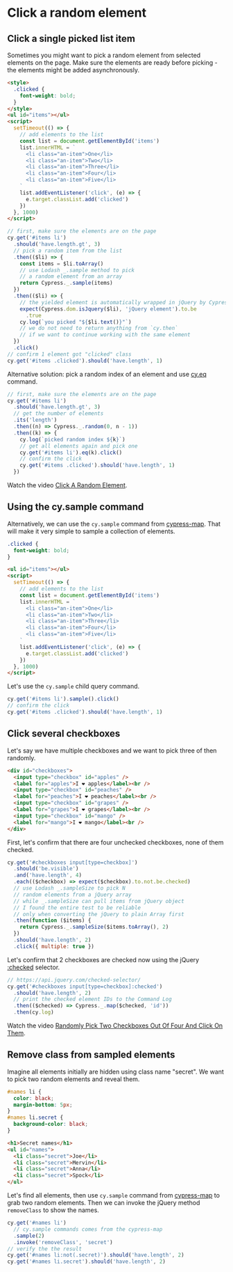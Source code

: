 # Click a random element

## Click a single picked list item

Sometimes you might want to pick a random element from selected elements on the page. Make sure the elements are ready before picking - the elements might be added asynchronously.

<!-- fiddle Click a random element -->

```html
<style>
  .clicked {
    font-weight: bold;
  }
</style>
<ul id="items"></ul>
<script>
  setTimeout(() => {
    // add elements to the list
    const list = document.getElementById('items')
    list.innerHTML = `
      <li class="an-item">One</li>
      <li class="an-item">Two</li>
      <li class="an-item">Three</li>
      <li class="an-item">Four</li>
      <li class="an-item">Five</li>
    `
    list.addEventListener('click', (e) => {
      e.target.classList.add('clicked')
    })
  }, 1000)
</script>
```

```js skip
// first, make sure the elements are on the page
cy.get('#items li')
  .should('have.length.gt', 3)
  // pick a random item from the list
  .then(($li) => {
    const items = $li.toArray()
    // use Lodash _.sample method to pick
    // a random element from an array
    return Cypress._.sample(items)
  })
  .then(($li) => {
    // the yielded element is automatically wrapped in jQuery by Cypress
    expect(Cypress.dom.isJquery($li), 'jQuery element').to.be
      .true
    cy.log(`you picked "${$li.text()}"`)
    // we do not need to return anything from `cy.then`
    // if we want to continue working with the same element
  })
  .click()
// confirm 1 element got "clicked" class
cy.get('#items .clicked').should('have.length', 1)
```

Alternative solution: pick a random index of an element and use [cy.eq](https://on.cypress.io/eq) command.

```js
// first, make sure the elements are on the page
cy.get('#items li')
  .should('have.length.gt', 3)
  // get the number of elements
  .its('length')
  .then((n) => Cypress._.random(0, n - 1))
  .then((k) => {
    cy.log(`picked random index ${k}`)
    // get all elements again and pick one
    cy.get('#items li').eq(k).click()
    // confirm the click
    cy.get('#items .clicked').should('have.length', 1)
  })
```

Watch the video [Click A Random Element](https://youtu.be/CHpIu0HucKw).

<!-- fiddle-end -->

## Using the cy.sample command

Alternatively, we can use the `cy.sample` command from [cypress-map](https://github.com/bahmutov/cypress-map). That will make it very simple to sample a collection of elements.

<!-- fiddle Using the cy.sample command -->

```css
.clicked {
  font-weight: bold;
}
```

```html
<ul id="items"></ul>
<script>
  setTimeout(() => {
    // add elements to the list
    const list = document.getElementById('items')
    list.innerHTML = `
      <li class="an-item">One</li>
      <li class="an-item">Two</li>
      <li class="an-item">Three</li>
      <li class="an-item">Four</li>
      <li class="an-item">Five</li>
    `
    list.addEventListener('click', (e) => {
      e.target.classList.add('clicked')
    })
  }, 1000)
</script>
```

Let's use the `cy.sample` child query command.

```js
cy.get('#items li').sample().click()
// confirm the click
cy.get('#items .clicked').should('have.length', 1)
```

<!-- fiddle-end -->

## Click several checkboxes

Let's say we have multiple checkboxes and we want to pick three of then randomly.

<!-- fiddle Click several checkboxes -->

```html
<div id="checkboxes">
  <input type="checkbox" id="apples" />
  <label for="apples">I ❤️ apples</label><br />
  <input type="checkbox" id="peaches" />
  <label for="peaches">I ❤️ peaches</label><br />
  <input type="checkbox" id="grapes" />
  <label for="grapes">I ❤️ grapes</label><br />
  <input type="checkbox" id="mango" />
  <label for="mango">I ❤️ mango</label><br />
</div>
```

First, let's confirm that there are four unchecked checkboxes, none of them checked.

```js
cy.get('#checkboxes input[type=checkbox]')
  .should('be.visible')
  .and('have.length', 4)
  .each(($checkbox) => expect($checkbox).to.not.be.checked)
  // use Lodash _.sampleSize to pick N
  // random elements from a jQuery array
  // while _.sampleSize can pull items from jQuery object
  // I found the entire test to be reliable
  // only when converting the jQuery to plain Array first
  .then(function ($items) {
    return Cypress._.sampleSize($items.toArray(), 2)
  })
  .should('have.length', 2)
  .click({ multiple: true })
```

Let's confirm that 2 checkboxes are checked now using the jQuery [:checked](https://api.jquery.com/checked-selector/) selector.

```js
// https://api.jquery.com/checked-selector/
cy.get('#checkboxes input[type=checkbox]:checked')
  .should('have.length', 2)
  // print the checked element IDs to the Command Log
  .then(($checked) => Cypress._.map($checked, 'id'))
  .then(cy.log)
```

<!-- fiddle-end -->

Watch the video [Randomly Pick Two Checkboxes Out Of Four And Click On Them](https://youtu.be/h8NfDFsgdW4).

## Remove class from sampled elements

<!-- fiddle Removed class from sampled elements -->

Imagine all elements initially are hidden using class name "secret". We want to pick two random elements and reveal them.

```css hide
#names li {
  color: black;
  margin-bottom: 5px;
}
#names li.secret {
  background-color: black;
}
```

```html
<h1>Secret names</h1>
<ul id="names">
  <li class="secret">Joe</li>
  <li class="secret">Mervin</li>
  <li class="secret">Anna</li>
  <li class="secret">Spock</li>
</ul>
```

Let's find all elements, then use `cy.sample` command from [cypress-map](https://github.com/bahmutov/cypress-map) to grab two random elements. Then we can invoke the jQuery method `removeClass` to show the names.

```js
cy.get('#names li')
  // cy.sample commands comes from the cypress-map
  .sample(2)
  .invoke('removeClass', 'secret')
// verify the the result
cy.get('#names li:not(.secret)').should('have.length', 2)
cy.get('#names li.secret').should('have.length', 2)
```

<!-- fiddle-end -->
